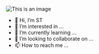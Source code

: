 ![This is an image](https://static.wixstatic.com/media/2c8f68_38ec876261f24fc68fde735072b94d83~mv2.png/v1/fill/w_203,h_152,al_c,usm_0.66_1.00_0.01,enc_auto/20201018.png)


- 👋 Hi, I’m ST
- 👀 I’m interested in ...
- 🌱 I’m currently learning ...
- 💞️ I’m looking to collaborate on ...
- 📫 How to reach me ...

<!---
neonatts/neonatts is a ✨ special ✨ repository because its `README.md` (this file) appears on your GitHub profile.
You can click the Preview link to take a look at your changes.
--->
